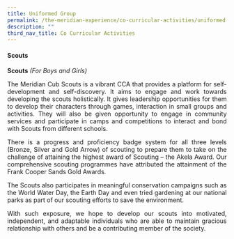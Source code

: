 ```yaml
---
title: Uniformed Group
permalink: /the-meridian-experience/co-curricular-activities/uniformed-group/
description: ""
third_nav_title: Co Curricular Activities
---
```

#### Scouts


**Scouts** _(For Boys and Girls)_

<p align = "justify">The Meridian Cub Scouts is a vibrant CCA that provides a platform for self-development and self-discovery. It aims to engage and work towards developing the scouts holistically. It gives leadership opportunities for them to develop their characters through games, interaction in small groups and activities. They will also be given opportunity to engage in community services and participate in camps and competitions to interact and bond with Scouts from different schools.</p>

<p align = "justify">There is a progress and proficiency badge system for all three levels (Bronze, Silver and Gold Arrow) of scouting to prepare them to take on the challenge of attaining the highest award of Scouting – the Akela Award. Our comprehensive scouting programmes have attributed the attainment of the Frank Cooper Sands Gold Awards.</p>

<p align = "justify">The Scouts also participates in meaningful conservation campaigns such as the World Water Day, the Earth Day and even tried gardening at our national parks as part of our scouting efforts to save the environment.</p>

<p align = "justify">With such exposure, we hope to develop our scouts into motivated, independent, and adaptable individuals who are able to maintain gracious relationship with others and be a contributing member of the society.</p>